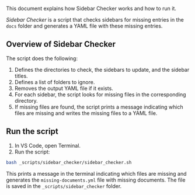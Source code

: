 This document explains how Sidebar Checker works and how to run it.

*Sidebar Checker* is a script that checks sidebars for missing entries in the `docs` folder and generates a YAML file with these missing entries.

## Overview of Sidebar Checker

The script does the following: 

1. Defines the directories to check, the sidebars to update, and the sidebar titles.
2. Defines a list of folders to ignore.
3. Removes the output YAML file if it exists.
4. For each sidebar, the script looks for missing files in the corresponding directory.
5. If missing files are found, the script prints a message indicating which files are missing and writes the missing files to a YAML file.

## Run the script

1. In VS Code, open Terminal.
2. Run the script:
```bash
bash _scripts/sidebar_checker/sidebar_checker.sh
```

This prints a message in the terminal indicating which files are missing and generates the `missing-documents.yml` file with missing documents. The file is saved in the `_scripts/sidebar_checker` folder.

